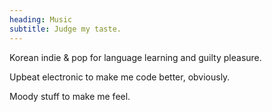```yaml
---
heading: Music
subtitle: Judge my taste.
---
```


Korean indie & pop for language learning and guilty pleasure.

Upbeat electronic to make me code better, obviously.

Moody stuff to make me feel.

